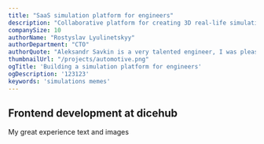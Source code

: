 ```yaml
---
title: "SaaS simulation platform for engineers"
description: "Collaborative platform for creating 3D real-life simulations and running them in cloud"
companySize: 10
authorName: "Rostyslav Lyulinetskyy"
authorDepartment: "CTO"
authorQuote: "Aleksandr Savkin is a very talented engineer, I was pleasant to work together"
thumbnailUrl: "/projects/automotive.png"
ogTitle: 'Building a simulation platform for engineers'
ogDescription: '123123'
keywords: 'simulations memes'
---
```


## Frontend development at dicehub

My great experience text and images